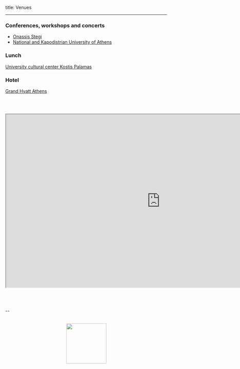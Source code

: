 title: Venues

---

### Conferences, workshops and concerts

 - [Onassis Stegi](https://www.onassis.org/initiatives/onassis-stegi/) 
 - [National and Kapodistrian University of Athens](https://en.uoa.gr/)

### Lunch

[University cultural center Kostis Palamas](https://en.uoa.gr/about_us/services_units/kostis_palamas_building/)

### Hotel

[Grand Hyatt Athens](https://www.hyatt.com/en-US/hotel/greece/grand-hyatt-athens/athgh?src=corp_lclb_gmb_seo_eame_athgh)


<br><br>

<p align="center">
<iframe src="https://www.google.com/maps/d/embed?mid=14_xzjlceUA06td2J0TGMqwpPwgz8K_fI" width="960" height="540">
</iframe>
</p>

<br>
<br>

--
<br>
<br>

<p align="center">
<img src="../images/IKPoster_frag20.png" width="125" >
</p>

